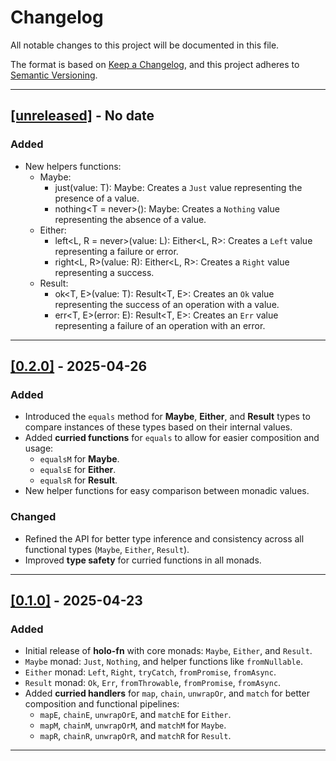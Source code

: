 # Changelog

All notable changes to this project will be documented in this file.

The format is based on [Keep a Changelog](https://keepachangelog.com/en/1.0.0/), and this project adheres to [Semantic Versioning](https://semver.org/spec/v2.0.0.html).

---

## [[unreleased]]() - No date

### Added
- New helpers functions:
  - Maybe:
    - just(value: T): Maybe<T>: Creates a `Just` value representing the presence of a value.
    - nothing<T = never>(): Maybe<T>: Creates a `Nothing` value representing the absence of a value.
  - Either:
    - left<L, R = never>(value: L): Either<L, R>: Creates a `Left` value representing a failure or error.
    - right<L, R>(value: R): Either<L, R>: Creates a `Right` value representing a success.
  - Result:
    - ok<T, E>(value: T): Result<T, E>: Creates an `Ok` value representing the success of an operation with a value.
    - err<T, E>(error: E): Result<T, E>: Creates an `Err` value representing a failure of an operation with an error.
  
---

## [[0.2.0]](https://github.com/richecr/holo-fn/releases/tag/v0.2.0) - 2025-04-26

### Added
- Introduced the `equals` method for **Maybe**, **Either**, and **Result** types to compare instances of these types based on their internal values.
- Added **curried functions** for `equals` to allow for easier composition and usage:
  - `equalsM` for **Maybe**.
  - `equalsE` for **Either**.
  - `equalsR` for **Result**.
- New helper functions for easy comparison between monadic values.

### Changed
- Refined the API for better type inference and consistency across all functional types (`Maybe`, `Either`, `Result`).
- Improved **type safety** for curried functions in all monads.
  
---

## [[0.1.0]](https://github.com/richecr/holo-fn/releases/tag/v0.1.0) - 2025-04-23

### Added
- Initial release of **holo-fn** with core monads: `Maybe`, `Either`, and `Result`.
- `Maybe` monad: `Just`, `Nothing`, and helper functions like `fromNullable`.
- `Either` monad: `Left`, `Right`, `tryCatch`, `fromPromise`, `fromAsync`.
- `Result` monad: `Ok`, `Err`, `fromThrowable`, `fromPromise`, `fromAsync`.
- Added **curried handlers** for `map`, `chain`, `unwrapOr`, and `match` for better composition and functional pipelines:
  - `mapE`, `chainE`, `unwrapOrE`, and `matchE` for `Either`.
  - `mapM`, `chainM`, `unwrapOrM`, and `matchM` for `Maybe`.
  - `mapR`, `chainR`, `unwrapOrR`, and `matchR` for `Result`.
  
---
